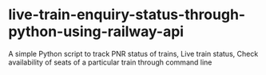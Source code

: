 # live-train-enquiry-status-through-python-using-railway-api
A simple Python script to track PNR status of trains, Live train status, Check availability of seats of a particular train through command line
